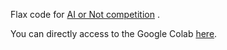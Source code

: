 Flax code for [AI or Not competition](https://huggingface.co/spaces/competitions/aiornot) .

You can directly access to the Google Colab [here](https://colab.research.google.com/github/gojiteji/AIorNOT/blob/main/AIORNOT.ipynb).
